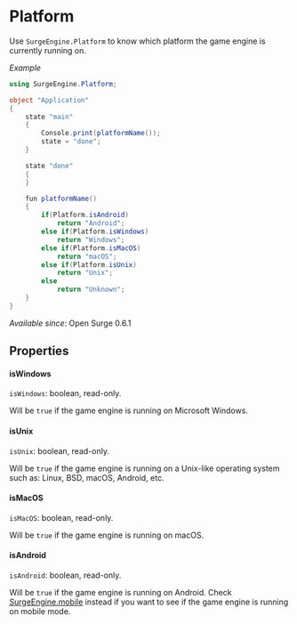 Platform
========

Use `SurgeEngine.Platform` to know which platform the game engine is currently running on.

*Example*

```cs
using SurgeEngine.Platform;

object "Application"
{
    state "main"
    {
        Console.print(platformName());
        state = "done";
    }

    state "done"
    {
    }

    fun platformName()
    {
        if(Platform.isAndroid)
            return "Android";
        else if(Platform.isWindows)
            return "Windows";
        else if(Platform.isMacOS)
            return "macOS";
        else if(Platform.isUnix)
            return "Unix";
        else
            return "Unknown";
    }
}
```

*Available since*: Open Surge 0.6.1

Properties
----------

#### isWindows

`isWindows`: boolean, read-only.

Will be `true` if the game engine is running on Microsoft Windows.

#### isUnix

`isUnix`: boolean, read-only.

Will be `true` if the game engine is running on a Unix-like operating system such as: Linux, BSD, macOS, Android, etc.

#### isMacOS

`isMacOS`: boolean, read-only.

Will be `true` if the game engine is running on macOS.

#### isAndroid

`isAndroid`: boolean, read-only.

Will be `true` if the game engine is running on Android. Check [SurgeEngine.mobile](/engine/surgeengine#mobile) instead if you want to see if the game engine is running on mobile mode.
